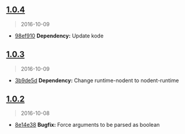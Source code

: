 <a name="1.0.4"></a>
## [1.0.4](https://github.com/simondegraeve/terbit/compare/v1.0.3...v1.0.4)
> 2016-10-09

* [98ef910](https://github.com/simondegraeve/terbit/commit/98ef910) **Dependency:** Update kode

<a name="1.0.3"></a>
## [1.0.3](https://github.com/simondegraeve/terbit/compare/v1.0.2...v1.0.3)
> 2016-10-09

* [3b9de5d](https://github.com/simondegraeve/terbit/commit/3b9de5d) **Dependency:** Change runtime-nodent to nodent-runtime

<a name="1.0.2"></a>
## [1.0.2](https://github.com/simondegraeve/terbit/compare/v1.0.1...v1.0.2)
> 2016-10-08

* [8e14e38](https://github.com/simondegraeve/terbit/commit/8e14e38) **Bugfix:** Force arguments to be parsed as boolean

